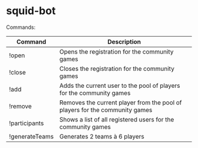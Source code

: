 # squid-bot

Commands:

| Command  | Description  |
|---|---|
| !open  | Opens the registration for the community games  |
| !close  | Closes the registration for the community games  |
| !add  | Adds the current user to the pool of players for the community games  |
| !remove  | Removes the current player from the pool of players for the community games  |
| !participants | Shows a list of all registered users for the community games |
| !generateTeams | Generates 2 teams à 6 players |